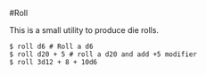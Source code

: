 #Roll

This is a small utility to produce die rolls.

```
$ roll d6 # Roll a d6
$ roll d20 + 5 # roll a d20 and add +5 modifier
$ roll 3d12 + 8 + 10d6
```
